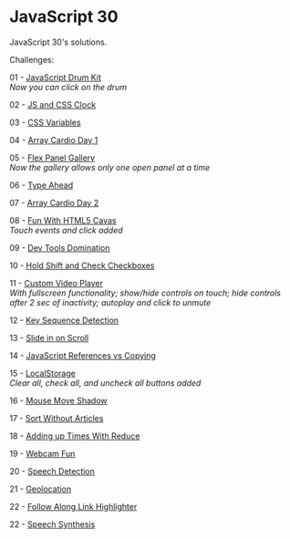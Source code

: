 # JavaScript 30
JavaScript 30's solutions.

Challenges:

01 - [JavaScript Drum Kit](https://mutheus.github.io/js30/javascript-drum-kit/)  
*Now you can click on the drum*  

02 - [JS and CSS Clock](https://mutheus.github.io/js30/js-and-css-clock/)  

03 - [CSS Variables](https://mutheus.github.io/js30/css-variables/)  

04 - [Array Cardio Day 1](https://mutheus.github.io/js30/array-cardio-day-1/)

05 - [Flex Panel Gallery](https://mutheus.github.io/js30/flex-panel-gallery/)  
*Now the gallery allows only one open panel at a time*  

06 - [Type Ahead](https://mutheus.github.io/js30/type-ahead/)

07 - [Array Cardio Day 2](https://mutheus.github.io/js30/array-cardio-day-2/)  

08 - [Fun With HTML5 Cavas](https://mutheus.github.io/js30/fun-with-html5-canvas/)  
*Touch events and click added*  

09 - [Dev Tools Domination](https://mutheus.github.io/js30/dev-tools-domination/)

10 - [Hold Shift and Check Checkboxes](https://mutheus.github.io/js30/hold-shift-and-check-checkboxes/)  

11 - [Custom Video Player](https://mutheus.github.io/js30/custom-video-player/)  
*With fullscreen functionality; show/hide controls on touch; hide controls after 2 sec of inactivity; autoplay and click to unmute*

12 - [Key Sequence Detection](https://mutheus.github.io/js30/key-sequence-detection/)  

13 - [Slide in on Scroll](https://mutheus.github.io/js30/slide-in-on-scroll/)  

14 - [JavaScript References vs Copying](https://mutheus.github.io/js30/javascript-references-vs-copying)

15 - [LocalStorage](https://mutheus.github.io/js30/local-storage)  
*Clear all, check all, and uncheck all buttons added*  

16 - [Mouse Move Shadow](https://mutheus.github.io/js30/mouse-move-shadow)  

17 - [Sort Without Articles](https://mutheus.github.io/js30/sort-without-articles)  

18 - [Adding up Times With Reduce](https://mutheus.github.io/js30/adding-up-times-with-reduce)  

19 - [Webcam Fun](https://mutheus.github.io/js30/webcam-fun) 

20 - [Speech Detection](https://mutheus.github.io/js30/speech-detection)  

21 - [Geolocation](https://mutheus.github.io/js30/geolocation)  

22 - [Follow Along Link Highlighter](https://mutheus.github.io/js30/follow-along-link-highlighter)  

22 - [Speech Synthesis](https://mutheus.github.io/js30/speech-synthesis)  
